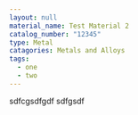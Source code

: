 ```yaml
---
layout: null
material_name: Test Material 2
catalog_number: "12345"
type: Metal
catagories: Metals and Alloys
tags:
  - one
  - two
---
```

sdfcgsdfgdf sdfgsdf
